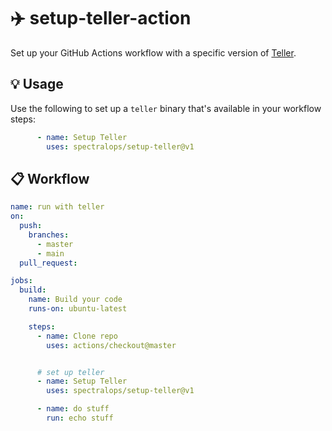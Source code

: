 # :airplane: setup-teller-action

Set up your GitHub Actions workflow with a specific version of [Teller](https://github.com/spectralops/teller).

## :bulb: Usage

Use the following to set up a `teller` binary that's available in your workflow steps:

```yaml
      - name: Setup Teller
        uses: spectralops/setup-teller@v1
```


## :clipboard: Workflow

```yaml
name: run with teller
on:
  push:
    branches:
      - master
      - main
  pull_request:

jobs:
  build:
    name: Build your code
    runs-on: ubuntu-latest

    steps:
      - name: Clone repo
        uses: actions/checkout@master


      # set up teller
      - name: Setup Teller
        uses: spectralops/setup-teller@v1

      - name: do stuff
        run: echo stuff
```
